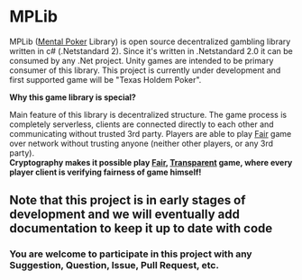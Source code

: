 # MPLib
MPLib ([Mental Poker](https://en.wikipedia.org/wiki/Mental_poker) Library) is open source decentralized gambling library written in c# (.Netstandard 2).
Since it's written in .Netstandard 2.0 it can be consumed by any .Net project. Unity games are intended to be primary consumer of this library.
This project is currently under development and first supported game will be "Texas Holdem Poker".

**Why this game library is special?**

Main feature of this library is decentralized structure. The game process is completely serverless, clients are connected directly to each other and communicating without trusted 3rd party.
Players are able to play <ins>Fair</ins> game over network without trusting anyone (neither other players, or any 3rd party).  </br>
**Cryptography makes it possible play <ins>Fair</ins>, <ins>Transparent</ins> game, where every player client is verifying fairness of game himself!**

<h2>Note that this project is in early stages of development and we will eventually add documentation to keep it up to date with code</h2>
<h3>You are welcome to participate in this project with any Suggestion, Question, Issue, Pull Request, etc.</h3>
